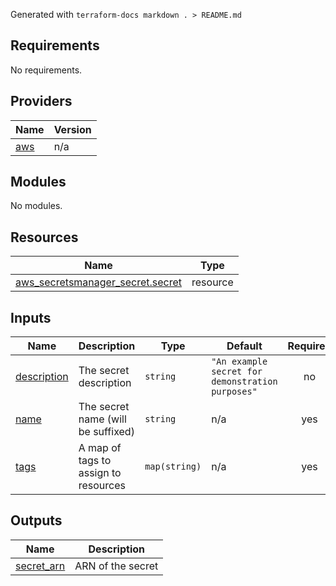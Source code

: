 Generated with `terraform-docs markdown . > README.md`
## Requirements

No requirements.

## Providers

| Name | Version |
|------|---------|
| <a name="provider_aws"></a> [aws](#provider\_aws) | n/a |

## Modules

No modules.

## Resources

| Name | Type |
|------|------|
| [aws_secretsmanager_secret.secret](https://registry.terraform.io/providers/hashicorp/aws/latest/docs/resources/secretsmanager_secret) | resource |

## Inputs

| Name | Description | Type | Default | Required |
|------|-------------|------|---------|:--------:|
| <a name="input_description"></a> [description](#input\_description) | The secret description | `string` | `"An example secret for demonstration purposes"` | no |
| <a name="input_name"></a> [name](#input\_name) | The secret name (will be suffixed) | `string` | n/a | yes |
| <a name="input_tags"></a> [tags](#input\_tags) | A map of tags to assign to resources | `map(string)` | n/a | yes |

## Outputs

| Name | Description |
|------|-------------|
| <a name="output_secret_arn"></a> [secret\_arn](#output\_secret\_arn) | ARN of the secret |

